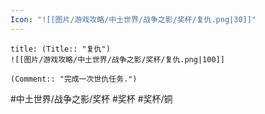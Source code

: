 ```yaml
---
Icon: "![[图片/游戏攻略/中土世界/战争之影/奖杯/复仇.png|30]]"
---
```

```ad-common-bronze-trophy
title: (Title:: "复仇")
![[图片/游戏攻略/中土世界/战争之影/奖杯/复仇.png|100]]

(Comment:: "完成一次世仇任务.")
```

#中土世界/战争之影/奖杯 #奖杯 #奖杯/铜
